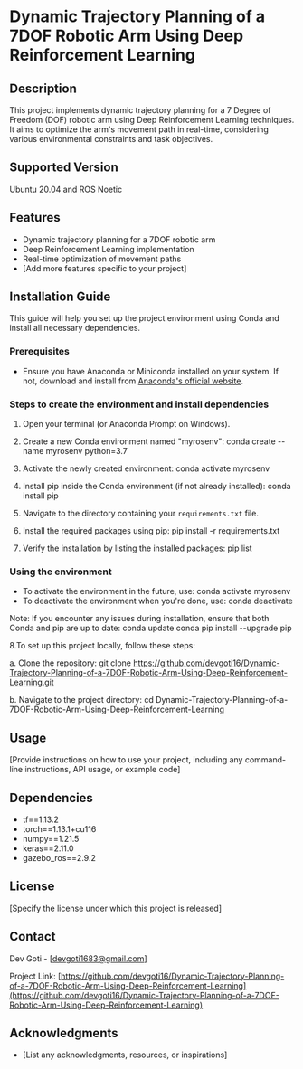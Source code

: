 # Dynamic Trajectory Planning of a 7DOF Robotic Arm Using Deep Reinforcement Learning

## Description
This project implements dynamic trajectory planning for a 7 Degree of Freedom (DOF) robotic arm using Deep Reinforcement Learning techniques. It aims to optimize the arm's movement path in real-time, considering various environmental constraints and task objectives.

## Supported Version
Ubuntu 20.04 and ROS Noetic

## Features
- Dynamic trajectory planning for a 7DOF robotic arm
- Deep Reinforcement Learning implementation
- Real-time optimization of movement paths
- [Add more features specific to your project]

## Installation Guide

This guide will help you set up the project environment using Conda and install all necessary dependencies.

### Prerequisites
- Ensure you have Anaconda or Miniconda installed on your system. If not, download and install from [Anaconda's official website](https://www.anaconda.com/products/distribution).

### Steps to create the environment and install dependencies

1. Open your terminal (or Anaconda Prompt on Windows).

2. Create a new Conda environment named "myrosenv":
conda create --name myrosenv python=3.7

3. Activate the newly created environment:
   conda activate myrosenv
4. Install pip inside the Conda environment (if not already installed):
   conda install pip

5. Navigate to the directory containing your `requirements.txt` file.

6. Install the required packages using pip:
   pip install -r requirements.txt

7. Verify the installation by listing the installed packages:
   pip list
### Using the environment

- To activate the environment in the future, use:
conda activate myrosenv
- To deactivate the environment when you're done, use:
conda deactivate

Note: If you encounter any issues during installation, ensure that both Conda and pip are up to date:
conda update conda
pip install --upgrade pip

8.To set up this project locally, follow these steps:

a. Clone the repository:
git clone https://github.com/devgoti16/Dynamic-Trajectory-Planning-of-a-7DOF-Robotic-Arm-Using-Deep-Reinforcement-Learning.git

b. Navigate to the project directory:
cd Dynamic-Trajectory-Planning-of-a-7DOF-Robotic-Arm-Using-Deep-Reinforcement-Learning



## Usage
[Provide instructions on how to use your project, including any command-line instructions, API usage, or example code]

## Dependencies
- tf==1.13.2
- torch==1.13.1+cu116
- numpy==1.21.5
- keras==2.11.0
- gazebo_ros==2.9.2



## License
[Specify the license under which this project is released]

## Contact
Dev Goti - [devgoti1683@gmail.com]

Project Link: [https://github.com/devgoti16/Dynamic-Trajectory-Planning-of-a-7DOF-Robotic-Arm-Using-Deep-Reinforcement-Learning](https://github.com/devgoti16/Dynamic-Trajectory-Planning-of-a-7DOF-Robotic-Arm-Using-Deep-Reinforcement-Learning)

## Acknowledgments
- [List any acknowledgments, resources, or inspirations]
